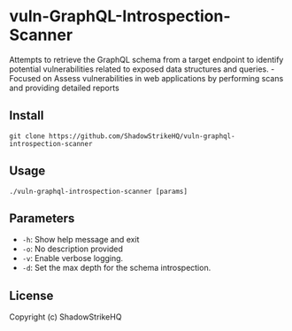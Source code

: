 # vuln-GraphQL-Introspection-Scanner
Attempts to retrieve the GraphQL schema from a target endpoint to identify potential vulnerabilities related to exposed data structures and queries. - Focused on Assess vulnerabilities in web applications by performing scans and providing detailed reports

## Install
`git clone https://github.com/ShadowStrikeHQ/vuln-graphql-introspection-scanner`

## Usage
`./vuln-graphql-introspection-scanner [params]`

## Parameters
- `-h`: Show help message and exit
- `-o`: No description provided
- `-v`: Enable verbose logging.
- `-d`: Set the max depth for the schema introspection.

## License
Copyright (c) ShadowStrikeHQ

